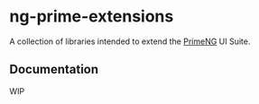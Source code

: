 # ng-prime-extensions

A collection of libraries intended to extend the [PrimeNG](https://primeng.org/) UI Suite.


## Documentation

WIP

